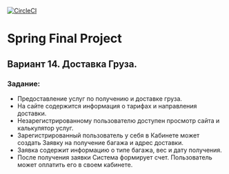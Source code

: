 [![CircleCI](https://circleci.com/gh/JuliaBorovets/FinalProject/tree/newVersion.svg?style=svg&circle-token=fbd9b58681c01eea31d54fc8e917c271c8e20441)](https://circleci.com/gh/JuliaBorovets/FinalProject/tree/newVersion)

# Spring Final Project

## Вариант 14. Доставка Груза.

### Задание:

 - Предоставление услуг по получению и доставке груза.
 - На сайте содержится информация о тарифах и направления доставки. 
 - Незарегистрированному пользователю доступен просмотр сайта и калькулятор услуг. 
 - Зарегистрированный пользователь у себя в Кабинете может создать Заявку на получение багажа и адрес доставки. 
 - Заявка содержит информацию о типе багажа, вес и дату получения. 
 - После получения заявки Система формирует счет. Пользователь может оплатить его в своем кабинете.
